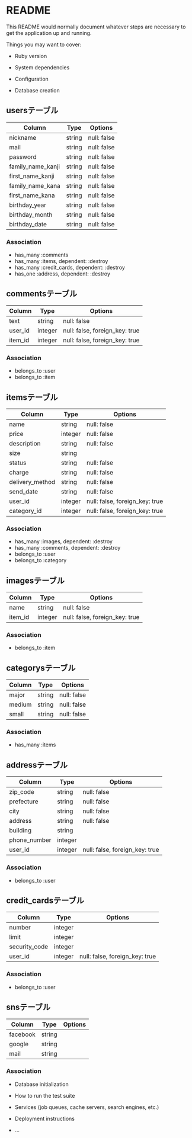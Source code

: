 # README

This README would normally document whatever steps are necessary to get the
application up and running.

Things you may want to cover:

* Ruby version

* System dependencies

* Configuration

* Database creation

## usersテーブル
|Column|Type|Options|
|------|----|-------|
|nickname|string|null: false|
|mail|string|null: false|
|password|string|null: false|
|family_name_kanji|string|null: false|
|first_name_kanji|string|null: false|
|family_name_kana|string|null: false|
|first_name_kana|string|null: false|
|birthday_year|string|null: false|
|birthday_month|string|null: false|
|birthday_date|string|null: false|

### Association
- has_many :comments
- has_many :items, dependent: :destroy
- has_many :credit_cards, dependent: :destroy
- has_one :address, dependent: :destroy



## commentsテーブル
|Column|Type|Options|
|------|----|-------|
|text|string|null: false|
|user_id|integer|null: false, foreign_key: true|
|item_id|integer|null: false, foreign_key: true|

### Association
- belongs_to :user
- belongs_to :item



## itemsテーブル
|Column|Type|Options|
|------|----|-------|
|name|string|null: false|
|price|integer|null: false|
|description|string|null: false|
|size|string||
|status|string|null: false|
|charge|string|null: false|
|delivery_method|string|null: false|
|send_date|string|null: false|
|user_id|integer|null: false, foreign_key: true|
|category_id|integer|null: false, foreign_key: true|

### Association
- has_many :images, dependent: :destroy
- has_many :comments, dependent: :destroy
- belongs_to :user
- belongs_to :category



## imagesテーブル
|Column|Type|Options|
|------|----|-------|
|name|string|null: false|
|item_id|integer|null: false, foreign_key: true|

### Association
- belongs_to :item



## categorysテーブル
|Column|Type|Options|
|------|----|-------|
|major|string|null: false|
|medium|string|null: false|
|small|string|null: false|

### Association
- has_many :items




## addressテーブル
|Column|Type|Options|
|------|----|-------|
|zip_code|string|null: false|
|prefecture|string|null: false|
|city|string|null: false|
|address|string|null: false|
|building|string||
|phone_number|integer||
|user_id|integer|null: false, foreign_key: true|

### Association
- belongs_to :user




## credit_cardsテーブル
|Column|Type|Options|
|------|----|-------|
|number|integer||
|limit|integer||
|security_code|integer||
|user_id|integer|null: false, foreign_key: true|

### Association
- belongs_to :user




## snsテーブル
|Column|Type|Options|
|------|----|-------|
|facebook|string||
|google|string||
|mail|string||

### Association




* Database initialization

* How to run the test suite

* Services (job queues, cache servers, search engines, etc.)

* Deployment instructions

* ...

